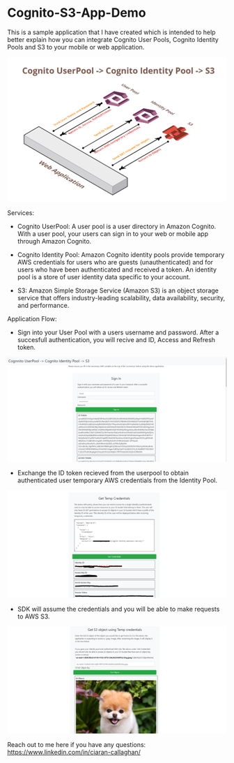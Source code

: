 # Cognito-S3-App-Demo

This is a sample application that I have created which is intended to help better explain how you can integrate Cognito User Pools, Cognito Identity Pools and S3 to your mobile or web application.

![](images/AWSDiagram.PNG)

Services:
  
  - Cognito UserPool:
  A user pool is a user directory in Amazon Cognito. With a user pool, your users can sign in to your web or mobile app through Amazon Cognito.

  - Cognito Identity Pool:
  Amazon Cognito identity pools provide temporary AWS credentials for users who are guests (unauthenticated) and for users who have been authenticated and received a token. An identity pool is a store of user identity data specific to your account.
  
  - S3:
  Amazon Simple Storage Service (Amazon S3) is an object storage service that offers industry-leading scalability, data availability, security, and performance.
  
Application Flow:
  
  - Sign into your User Pool with a users username and password. After a succesfull authentication, you will recive and ID, Access and Refresh token.
  
  ![](images/succesfulauth.PNG)
  
  - Exchange the ID token recieved from the userpool to obtain authenticated user temporary AWS credentials from the Identity Pool.
  
  
   ![](images/getcreds.PNG)
   
  - SDK will assume the credentials and you will be able to make requests to AWS S3.
  
  
   ![](images/succesfuls3get.PNG)
   
Reach out to me here if you have any questions:
https://www.linkedin.com/in/ciaran-callaghan/
